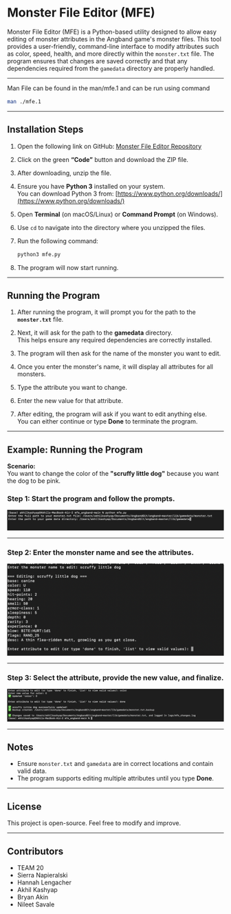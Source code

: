 # Monster File Editor (MFE)

Monster File Editor (MFE) is a Python-based utility designed to allow easy editing of monster attributes in the Angband game's monster files. This tool provides a user-friendly, command-line interface to modify attributes such as color, speed, health, and more directly within the `monster.txt` file. The program ensures that changes are saved correctly and that any dependencies required from the `gamedata` directory are properly handled.

---

Man File can be found in the man/mfe.1 and can be run using command 

   ```bash
   man ./mfe.1
   ```

---

## Installation Steps

1. Open the following link on GitHub: [Monster File Editor Repository](https://github.iu.edu/nsavale/mfe_angband)

2. Click on the green **“Code”** button and download the ZIP file.

3. After downloading, unzip the file.

4. Ensure you have **Python 3** installed on your system.  
   You can download Python 3 from: [https://www.python.org/downloads/](https://www.python.org/downloads/)

5. Open **Terminal** (on macOS/Linux) or **Command Prompt** (on Windows).

6. Use `cd` to navigate into the directory where you unzipped the files.

7. Run the following command:
    ```bash
    python3 mfe.py
    ```
8. The program will now start running.

---

## Running the Program

1. After running the program, it will prompt you for the path to the **`monster.txt`** file.

2. Next, it will ask for the path to the **gamedata** directory.  
   This helps ensure any required dependencies are correctly installed.

3. The program will then ask for the name of the monster you want to edit.

4. Once you enter the monster's name, it will display all attributes for all monsters.

5. Type the attribute you want to change.

6. Enter the new value for that attribute.

7. After editing, the program will ask if you want to edit anything else.  
   You can either continue or type **Done** to terminate the program.

---

## Example: Running the Program

**Scenario:**  
You want to change the color of the **"scruffy little dog"** because you want the dog to be pink.

### Step 1: Start the program and follow the prompts.

![Step 1](screenshots/e1.png)

---

### Step 2: Enter the monster name and see the attributes.

![Step 2](screenshots/e2.png)

---

### Step 3: Select the attribute, provide the new value, and finalize.

![Step 3](screenshots/e3.png)

---

## Notes

- Ensure `monster.txt` and `gamedata` are in correct locations and contain valid data.
- The program supports editing multiple attributes until you type **Done**.

---

## License

This project is open-source. Feel free to modify and improve.

---

## Contributors

- TEAM 20 
- Sierra Napieralski
- Hannah Lengacher
- Akhil Kashyap
- Bryan Akin
- Nileet Savale
